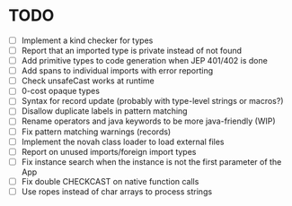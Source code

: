 # TODO

- [ ] Implement a kind checker for types
- [ ] Report that an imported type is private instead of not found
- [ ] Add primitive types to code generation when JEP 401/402 is done
- [ ] Add spans to individual imports with error reporting
- [ ] Check unsafeCast works at runtime
- [ ] 0-cost opaque types
- [ ] Syntax for record update (probably with type-level strings or macros?)
- [ ] Disallow duplicate labels in pattern matching
- [ ] Rename operators and java keywords to be more java-friendly (WIP)
- [ ] Fix pattern matching warnings (records)
- [ ] Implement the novah class loader to load external files
- [ ] Report on unused imports/foreign import types
- [ ] Fix instance search when the instance is not the first parameter of the App
- [ ] Fix double CHECKCAST on native function calls
- [ ] Use ropes instead of char arrays to process strings